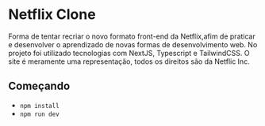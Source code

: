 
# Netflix Clone


Forma de tentar recriar o novo formato front-end da Netflix,afim de praticar e desenvolver o aprendizado de novas formas de desenvolvimento web. No projeto foi utilizado tecnologias com NextJS, Typescript e TailwindCSS. O site é meramente uma representação, todos os direitos são da Netflic Inc.

## Começando

- `npm install`
- `npm run dev`

